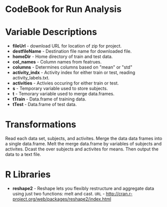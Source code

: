 CodeBook for Run Analysis
========================================================

# Variable Descriptions
* **fileUrl** - download URL for location of zip for project. 
* **destfileName** - Destination file name for downloaded file.
* **homeDir** - Home directory of train and test data.
* **col_names** - Column names from featrues.
* **columns** - Determines columns based on "mean" or "std"
* **activity_indx** - Activity index for either train or test, reading activity_labels.txt.
* **activities** - Activies occuring for either train or test.
* **s** - Temporary variable used to store subjects.
* **t** - Temorary variable used to merge data.frames.
* **tTrain** - Data.frame of training data.
* **tTest** - Data.frame of test data.

# Transformations
Read each data set, subjects, and activites. Merge the data data frames into
a single data.frame.  Melt the merge data.frame by variables of subjects and activites.
Dcast the over subjects and activites for means. Then output the data to a text file.

# R Libraries
* **reshape2** - Reshape lets you flexibly restructure and aggregate data using just two functions: melt and cast. 
`URL` - http://cran.r-project.org/web/packages/reshape2/index.html
